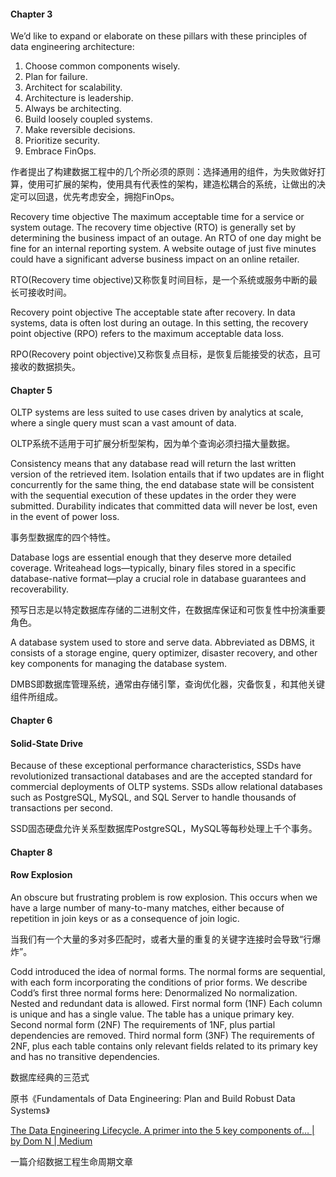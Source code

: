 #### Chapter 3 

We’d like to expand or elaborate on these pillars with
these principles of data engineering architecture:

1. Choose common components wisely.
2. Plan for failure.
3. Architect for scalability.
4. Architecture is leadership.
5. Always be architecting.
6. Build loosely coupled systems.
7. Make reversible decisions.
8. Prioritize security.
9. Embrace FinOps.

作者提出了构建数据工程中的几个所必须的原则：选择通用的组件，为失败做好打算，使用可扩展的架构，使用具有代表性的架构，建造松耦合的系统，让做出的决定可以回退，优先考虑安全，拥抱FinOps。



Recovery time objective
The maximum acceptable time for a service or system outage. The recovery time objective (RTO) is generally set by determining the business impact of an outage. An RTO of one day might be fine for an internal reporting system. A website outage of just five minutes could have a significant adverse business impact on an online retailer.  

RTO(Recovery time objective)又称恢复时间目标，是一个系统或服务中断的最长可接收时间。



Recovery point objective
The acceptable state after recovery. In data systems, data is often lost during an outage. In this setting, the recovery point objective (RPO) refers to the maximum acceptable data loss.  

RPO(Recovery point objective)又称恢复点目标，是恢复后能接受的状态，且可接收的数据损失。



#### Chapter 5

OLTP systems are less suited to use cases driven by analytics at scale, where a single query must scan a vast amount of data.

OLTP系统不适用于可扩展分析型架构，因为单个查询必须扫描大量数据。



Consistency means that any database read will return the last written version of the retrieved item. Isolation entails that if two updates are in flight concurrently for the same thing, the end database state will be consistent with the sequential execution of these updates in the order they were submitted. Durability indicates that committed data will never be lost, even in the event of power loss.  

事务型数据库的四个特性。



Database logs are essential enough that they deserve more detailed coverage. Writeahead logs—typically, binary files stored in a specific database-native format—play a crucial role in database guarantees and recoverability.   

预写日志是以特定数据库存储的二进制文件，在数据库保证和可恢复性中扮演重要角色。



A database system used to store and serve data. Abbreviated as DBMS, it consists of a storage engine, query optimizer, disaster recovery, and other key components for managing the database system.  

DMBS即数据库管理系统，通常由存储引擎，查询优化器，灾备恢复，和其他关键组件所组成。



#### Chapter 6

#### Solid-State Drive  

Because of these exceptional performance characteristics, SSDs have revolutionized
transactional databases and are the accepted standard for commercial deployments of
OLTP systems. SSDs allow relational databases such as PostgreSQL, MySQL, and SQL
Server to handle thousands of transactions per second.  

SSD固态硬盘允许关系型数据库PostgreSQL，MySQL等每秒处理上千个事务。



#### Chapter 8

#### Row Explosion  

An obscure but frustrating problem is row explosion. This occurs when we have a large number of many-to-many matches, either because of repetition in join keys or as a consequence of join logic.   

当我们有一个大量的多对多匹配时，或者大量的重复的关键字连接时会导致“行爆炸”。



Codd introduced the idea of normal forms. The normal forms are sequential, with each form incorporating the conditions of prior forms. We describe Codd’s first three normal forms here:
Denormalized
No normalization. Nested and redundant data is allowed.
First normal form (1NF)
Each column is unique and has a single value. The table has a unique primary
key.
Second normal form (2NF)
The requirements of 1NF, plus partial dependencies are removed.
Third normal form (3NF)
The requirements of 2NF, plus each table contains only relevant fields related to
its primary key and has no transitive dependencies.  

数据库经典的三范式



原书《Fundamentals of Data Engineering: Plan and Build Robust Data Systems》



[The Data Engineering Lifecycle. A primer into the 5 key components of… | by Dom N | Medium](https://medium.com/@dom.n/the-data-engineering-lifecycle-5c67bf6fb540)

一篇介绍数据工程生命周期文章